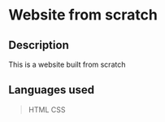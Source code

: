 # Website from scratch

## Description
This is a website built from scratch

## Languages used
> HTML
> CSS
